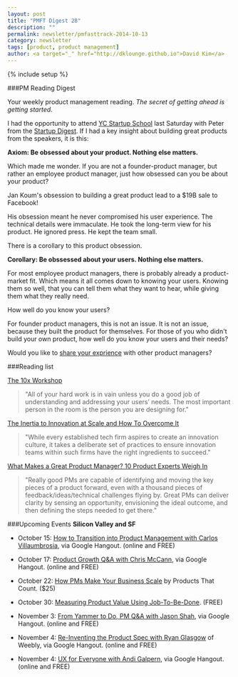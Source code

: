 ```yaml
---
layout: post
title: "PMFT Digest 28"
description: ""
permalink: newsletter/pmfasttrack-2014-10-13
category: newsletter
tags: [product, product management]
author: <a target="_" href="http://dklounge.github.io">David Kim</a>
---
```

{% include setup %}

###PM Reading Digest

Your weekly product management reading. _The secret of getting ahead is getting started_.

I had the opportunity to attend <a target="_" href="http://www.startupschool.org/">YC Startup School</a> last Saturday with Peter from the <a target="_" href="http://www.startupschool.org/">Startup Digest</a>.  If I had a key insight about building great products from the speakers, it is this:

__Axiom: Be obsessed about your product.  Nothing else matters.__

Which made me wonder.  If you are not a founder-product manager, but rather an employee product manager, just how obsessed can you be about your product?

Jan Koum\'s obsession to building a great product lead to a $19B sale to Facebook!

His obsession meant he never compromised his user experience.  The technical details were immaculate.  He took the long-term view for his product.  He ignored press.  He kept the team small.

There is a corollary to this product obsession.

__Corollary: Be obssessed about your users.  Nothing else matters.__

For most employee product managers, there is probably already a product-market fit.  Which means it all comes down to knowing your users.  Knowing them so well, that you can tell them what they want to hear, while giving them what they really need.

How well do you know your users?

For founder product managers, this is not an issue.  It is not an issue, because they built the product for themselves.  For those of you who didn\'t build your own product, how well do you know your users and their needs?

Would you like to <a target="_" href="https://pmfasttrack.wufoo.com/forms/teaching-via-hangout/">share your exprience</a> with other product managers?

###Reading list

<a target="_" href="https://medium.com/@jbeltowska/the-10x-workshop-1cd67cd3c56c">The 10x Workshop</a>

>"All of your hard work is in vain unless you do a good job of understanding and addressing your users’ needs. The most important person in the room is the person you are designing for."
>

<a target="_" href="http://www.sachinrekhi.com/blog/2014/10/12/the-inertia-to-innovation-at-scale-and-how-to-overcome-it#disqus_thread">The Inertia to Innovation at Scale and How To Overcome It</a>

>"While every established tech firm aspires to create an innovation culture, it takes a deliberate set of practices to ensure innovation teams within such firms have the right ingredients to succeed."
>

<a target="_" href="http://blog.producthunt.com/post/98290786994/what-makes-a-great-product-manager-10-product-experts">What Makes a Great Product Manager? 10 Product Experts Weigh In</a>

>"Really good PMs are capable of identifying and moving the key pieces of a product forward, even with a thousand pieces of feedback/ideas/technical challenges flying by. Great PMs can deliver clarity by sensing an opportunity, envisioning the ideal outcome, and then defining the steps needed to get there."
>

###Upcoming Events
__Silicon Valley and SF__

* October 15: <a target="_" href="https://plus.google.com/u/0/events/cggce00p4rc8bqa2hp9a7c50138">How to Transition into Product Management with Carlos Villaumbrosia</a>, via Google Hangout. (online and FREE)

* October 17: <a target="_" href="https://plus.google.com/events/coktvp1mkbsof9699obd7gg3dq8">Product Growth Q&A with Chris McCann</a>, via Google Hangout. (online and FREE)

* October 22: <a target="_" href="https://www.eventbrite.com/e/how-product-managers-make-your-business-scale-tickets-13319919237">How PMs Make Your Business Scale</a> by Products That Count. ($25)

* October 30: <a target="_" href="http://www.meetup.com/ProductManagementFastTrack/events/204953502/">Measuring Product Value Using Job-To-Be-Done</a>.  (FREE)

* November 3: <a target="_" href="https://plus.google.com/events/cuo1fma3a91c29mdqlp58olqn6g">From Yammer to Do, PM Q&A with Jason Shah</a>, via Google Hangout. (online and FREE)

* November 4: <a target="_" href="https://plus.google.com/events/cmthqblnohv9rjv4dc41808bke4">Re-Inventing the Product Spec with Ryan Glasgow</a> of Weebly, via Google Hangout. (online and FREE)

* November 4: <a target="_" href="https://plus.google.com/events/c76mnn59rrhmmtj51mqit7rgn8g">UX for Everyone with Andi Galpern</a>, via Google Hangout. (online and FREE)
